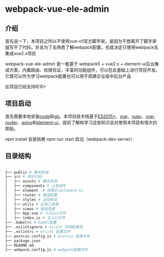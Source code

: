 # webpack-vue-ele-admin
## 介绍

首先说一下，本项目之所以不使用vue-cli官方脚手架，是因为不想离开了脚手架就写不了代码，并且为了去熟悉了解webpack配置，也就决定只使用webpack去集成vue2.x项目

webpack-vue-ele-admin 是一套基于 webpack5 + vue2.x + element-ui后台集成方案，内置路由、权限验证，丰富的功能组件，可以在此基础上进行项目开发。它既可以作为学习webpack配置也可以用于搭建企业级中后台产品

此项目已经支持IE10+

## 项目启动

首先需要本地安装[node](https://nodejs.org/en/)和[git](https://git-scm.com/)。本项目技术栈基于[ES2015+](https://es6.ruanyifeng.com/)、[vue](https://cn.vuejs.org/index.html)、[vuex](https://vuex.vuejs.org/zh/guide/)、[vue-router](https://router.vuejs.org/zh/)、[axios](https://github.com/axios/axios)和[element-ui](https://github.com/ElemeFE/element)，提前了解和学习这些知识会对使用本项目有很大的帮助。

npm install 安装依赖
npm run start 启动（webpack-dev-server）

## 目录结构

``` sh
.
├── public # 静态资源
├── src # 项目代码
│   ├── assets # 静态资源
│   ├── components # 公用组件
│   ├── element  # 按需引入element-ui
│   ├── router # 路由配置
│   ├── styles # 全局样式
│   ├── utils # 全局工具类
│   ├── views # 路由页面
│   ├── App.vue # 入口vue文件
│   ├── index.js # 主入口文件
├── .babelrc # babel配置
├── .eslintignore # eslint 忽略配置项
├── .eslintrc # eslint 配置文件
├── postcss.config.js # postcss 配置文件
├── package.json
├── README.md
├── webpack.config.js # webpack配置文件
```

